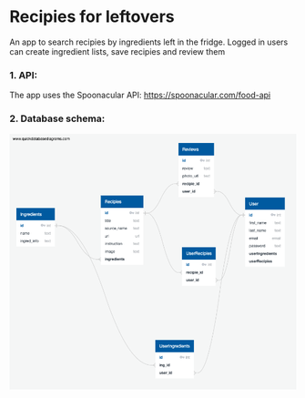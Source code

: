 # Recipies for leftovers
An app to search recipies by ingredients left in the fridge. Logged in users can create ingredient lists, save recipies and review them

### 1. API:
The app uses the Spoonacular API:
https://spoonacular.com/food-api 

### 2. Database schema:
![](QuickDBD-export.png)

